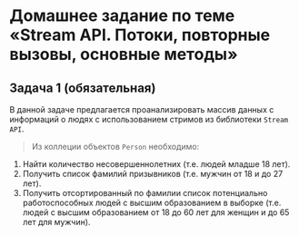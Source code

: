 # Домашнее задание по теме «Stream API. Потоки, повторные вызовы, основные методы»
## Задача 1 (обязательная) 
В данной задаче предлагается проанализировать массив данных с информаций о людях с использованием стримов из библиотеки `Stream API`. 
>Из коллеции объектов `Person` необходимо:
1. Найти количество несовершеннолетних (т.е. людей младше 18 лет).
2. Получить список фамилий призывников (т.е. мужчин от 18 и до 27 лет).
3. Получить отсортированный по фамилии список потенциально работоспособных людей с высшим образованием в выборке (т.е. людей с высшим образованием от 18 до 60 лет для женщин и до 65 лет для мужчин).